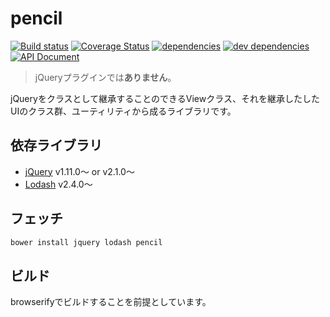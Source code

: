 # pencil

[![Build status][travis-image]][travis-url] [![Coverage Status][coveralls-image]][coveralls-url] [![dependencies][dependencies-image]][dependencies-url] [![dev dependencies][dev-dependencies-image]][dev-dependencies-url] [![API Document][api-document-image]][api-document-url]

> jQueryプラグインでは**ありません**。

jQueryをクラスとして継承することのできるViewクラス、それを継承したしたUIのクラス群、ユーティリティから成るライブラリです。

## 依存ライブラリ

* [jQuery](https://github.com/jquery/jquery) v1.11.0〜 or v2.1.0〜
* [Lodash](https://github.com/lodash/lodash) v2.4.0〜

## フェッチ

```bash
bower install jquery lodash pencil
```

## ビルド

browserifyでビルドすることを前提としています。


[travis-image]: http://img.shields.io/travis/trymore/pencil.svg?style=flat-square
[travis-url]: http://travis-ci.org/trymore/pencil
[coveralls-image]: https://img.shields.io/coveralls/trymore/pencil.svg?style=flat-square
[coveralls-url]: https://coveralls.io/r/trymore/pencil
[dependencies-image]: http://img.shields.io/david/trymore/pencil.svg?style=flat-square
[dependencies-url]: https://david-dm.org/trymore/pencil
[dev-dependencies-image]: http://img.shields.io/david/dev/trymore/pencil.svg?style=flat-square
[dev-dependencies-url]: https://david-dm.org/trymore/pencil#info=devDependencies
[api-document-url]: http://coffeedoc.info/github/trymore/pencil/master/README.md.html
[api-document-image]: http://img.shields.io/badge/API-Documentation-ff69b4.svg?style=flat-square
